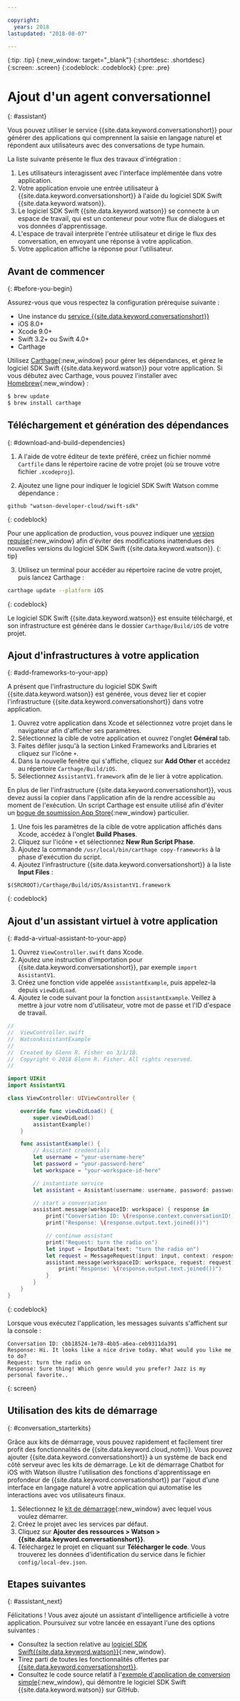 ```yaml
---

copyright:
  years: 2018
lastupdated: "2018-08-07"

---
```

{:tip: .tip}
{:new_window: target="_blank"}
{:shortdesc: .shortdesc}
{:screen: .screen}
{:codeblock: .codeblock}
{:pre: .pre}

# Ajout d'un agent conversationnel
{: #assistant}

Vous pouvez utiliser le service {{site.data.keyword.conversationshort}} pour générer des applications qui comprennent la saisie en langage naturel et répondent aux utilisateurs avec des conversations de type humain.

La liste suivante présente le flux des travaux d'intégration :

  1. Les utilisateurs interagissent avec l'interface implémentée dans votre application.
  2. Votre application envoie une entrée utilisateur à {{site.data.keyword.conversationshort}} à l'aide du logiciel SDK Swift {{site.data.keyword.watson}}.
  3. Le logiciel SDK Swift {{site.data.keyword.watson}} se connecte à un espace de travail, qui est un conteneur pour votre flux de dialogues et vos données d'apprentissage.
  4. L'espace de travail interprète l'entrée utilisateur et dirige le flux des conversation, en envoyant une réponse à votre application.
  5. Votre application affiche la réponse pour l'utilisateur.

## Avant de commencer
{: #before-you-begin}

Assurez-vous que vous respectez la configuration prérequise suivante :

  * Une instance du [service {{site.data.keyword.conversationshort}}](/docs/services/conversation/getting-started.html)
  * iOS 8.0+
  * Xcode 9.0+
  * Swift 3.2+ ou Swift 4.0+
  * Carthage

Utilisez [Carthage](https://github.com/Carthage/Carthage){:new_window} pour gérer les dépendances, et gérez le logiciel SDK Swift {{site.data.keyword.watson}} pour votre application. Si vous débutez avec Carthage, vous pouvez l'installer avec [Homebrew](http://brew.sh/){:new_window} :

```bash
$ brew update
$ brew install carthage
```

## Téléchargement et génération des dépendances
{: #download-and-build-dependencies}

1. A l'aide de votre éditeur de texte préféré, créez un fichier nommé `Cartfile` dans le répertoire racine de votre projet (où se trouve votre fichier `.xcodeproj`).

2. Ajoutez une ligne pour indiquer le logiciel SDK Swift Watson comme dépendance :
  ```
  github "watson-developer-cloud/swift-sdk"
  ```
  {: codeblock}

  Pour une application de production, vous pouvez indiquer une [version requise](https://github.com/Carthage/Carthage/blob/master/Documentation/Artifacts.md#version-requirement){:new_window} afin d'éviter des modifications inattendues des nouvelles versions du logiciel SDK Swift {{site.data.keyword.watson}}.
  {: tip}

3. Utilisez un terminal pour accéder au répertoire racine de votre projet, puis lancez Carthage :
  ```bash
  carthage update --platform iOS
  ```
  {: codeblock}

  Le logiciel SDK Swift {{site.data.keyword.watson}} est ensuite téléchargé, et son infrastructure est générée dans le dossier `Carthage/Build/iOS` de votre projet.

## Ajout d'infrastructures à votre application
{: #add-frameworks-to-your-app}

A présent que l'infrastructure du logiciel SDK Swift {{site.data.keyword.watson}} est générée, vous devez lier et copier l'infrastructure {{site.data.keyword.conversationshort}} dans votre application.

1. Ouvrez votre application dans Xcode et sélectionnez votre projet dans le navigateur afin d'afficher ses paramètres.
2. Sélectionnez la cible de votre application et ouvrez l'onglet **Général** tab.
3. Faites défiler jusqu'à la section Linked Frameworks and Libraries et cliquez sur l'icône `+`.
4. Dans la nouvelle fenêtre qui s'affiche, cliquez sur **Add Other** et accédez au répertoire `Carthage/Build/iOS`.
5. Sélectionnez `AssistantV1.framework` afin de le lier à votre application.

En plus de lier l'infrastructure {{site.data.keyword.conversationshort}}, vous devez aussi la copier dans l'application afin de la rendre accessible au moment de l'exécution. Un script Carthage est ensuite utilisé afin d'éviter un [bogue de soumission App Store](http://www.openradar.me/radar?id=6409498411401216){:new_window} particulier.

1. Une fois les paramètres de la cible de votre application affichés dans Xcode, accédez à l'onglet **Build Phases**.
2. Cliquez sur l'icône `+` et sélectionnez **New Run Script Phase**.
3. Ajoutez la commande `/usr/local/bin/carthage copy-frameworks` à la phase d'exécution du script.
4. Ajoutez l'infrastructure {{site.data.keyword.conversationshort}} à la liste **Input Files** :
  ```
  $(SRCROOT)/Carthage/Build/iOS/AssistantV1.framework
  ```
  {: codeblock}

## Ajout d'un assistant virtuel à votre application
{: #add-a-virtual-assistant-to-your-app}

1. Ouvrez `ViewController.swift` dans Xcode.
2. Ajoutez une instruction d'importation pour {{site.data.keyword.conversationshort}}, par exemple `import AssistantV1`.
3. Créez une fonction vide appelée `assistantExample`, puis appelez-la depuis `viewDidLoad`.
4. Ajoutez le code suivant pour la fonction `assistantExample`. Veillez à mettre à jour votre nom d'utilisateur, votre mot de passe et l'ID d'espace de travail.

```swift
//
//  ViewController.swift
//  WatsonAssistantExample
//
//  Created by Glenn R. Fisher on 3/1/18.
//  Copyright © 2018 Glenn R. Fisher. All rights reserved.
//

import UIKit
import AssistantV1

class ViewController: UIViewController {

    override func viewDidLoad() {
        super.viewDidLoad()
        assistantExample()
    }

    func assistantExample() {
        // Assistant credentials
        let username = "your-username-here"
        let password = "your-password-here"
        let workspace = "your-workspace-id-here"

        // instantiate service
        let assistant = Assistant(username: username, password: password, version: "2018-03-01")

        // start a conversation
        assistant.message(workspaceID: workspace) { response in
            print("Conversation ID: \(response.context.conversationID!)")
            print("Response: \(response.output.text.joined())")

            // continue assistant
            print("Request: turn the radio on")
            let input = InputData(text: "turn the radio on")
            let request = MessageRequest(input: input, context: response.context)
            assistant.message(workspaceID: workspace, request: request) { response in
                print("Response: \(response.output.text.joined())")
            }
        }
    }
}
```
{: codeblock}

Lorsque vous exécutez l'application, les messages suivants s'affichent sur la console :
```
Conversation ID: cbb18524-1e78-4bb5-a6ea-ceb9311da391
Response: Hi. It looks like a nice drive today. What would you like me to do?
Request: turn the radio on
Response: Sure thing! Which genre would you prefer? Jazz is my personal favorite..
```
{: screen}

## Utilisation des kits de démarrage
{: #conversation_starterkits}

Grâce aux kits de démarrage, vous pouvez rapidement et facilement tirer profit des fonctionnalités de {{site.data.keyword.cloud_notm}}. Vous pouvez ajouter {{site.data.keyword.conversationshort}} à un système de back end côté serveur avec les kits de démarrage. Le kit de démarrage Chatbot for iOS with Watson illustre l'utilisation des fonctions d'apprentissage en profondeur de {{site.data.keyword.conversationshort}} par l'ajout d'une interface en langage naturel à votre application qui automatise les interactions avec vos utilisateurs finaux.

1. Sélectionnez le [kit de démarrage](https://console.bluemix.net/developer/appledevelopment/starter-kits){:new_window} avec lequel vous voulez démarrer.
2. Créez le projet avec les services par défaut.
3. Cliquez sur **Ajouter des ressources > Watson > {{site.data.keyword.conversationshort}}**.
4. Téléchargez le projet en cliquant sur **Télécharger le code**. Vous trouverez les données d'identification du service dans le fichier `config/local-dev.json`.

## Etapes suivantes
{: #assistant_next}

Félicitations ! Vous avez ajouté un assistant d'intelligence artificielle à votre application. Poursuivez sur votre lancée en essayant l'une des options suivantes :

* Consultez la section relative au [logiciel SDK Swift{{site.data.keyword.watson}}](https://github.com/watson-developer-cloud/swift-sdk){:new_window}.
* Tirez parti de toutes les fonctionnalités offertes par [{{site.data.keyword.conversationshort}}](/docs/services/conversation/index.html).
* Consultez le code source relatif à l'[exemple d'application de conversion simple](https://github.com/watson-developer-cloud/simple-chat-swift){:new_window}, qui démontre le logiciel SDK Swift {{site.data.keyword.watson}} sur GitHub.
